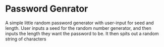 # Password Genrator
 A simple little random password generator with user-input for seed and length.
 User inputs a seed for the random number generator, and then inputs the length they want the password to be. It then spits out a random string of characters
